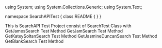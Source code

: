 ﻿using System;
using System.Collections.Generic;
using System.Text;

namespace SearchAPITest
{
    class README
    {
    }
}

This is SearchAPI Test Project consist of 
SearchTest Class with 
GetJamesSearch Test Method
GetJamSearch Test Method
GetKateySoltanSearch Test Method
GetJasmineDuncanSearch Test Method
GetBlankSearch Test Method

